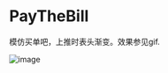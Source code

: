 # PayTheBill
模仿买单吧，上推时表头渐变。效果参见gif.

![image](https://github.com/yaoxp/PayTheBill/blob/master/pay.gif)
